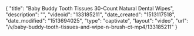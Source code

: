 {
    "title": "Baby Buddy Tooth Tissues 30-Count Natural Dental Wipes",
    "description": "",
    "videoid": "133185211",
    "date_created": "1513117518",
    "date_modified": "1513694025",
    "type": "captivate",
    "layout": "video",
    "url": "\/v\/baby-buddy-tooth-tissues-and-wipe-n-brush-ct-mp4\/133185211"
}